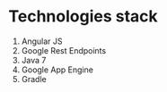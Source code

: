 # Technologies stack

1. Angular JS
2. Google Rest Endpoints
3. Java 7
4. Google App Engine
5. Gradle
